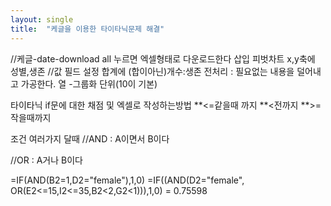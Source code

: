 ```yaml
---
layout: single
title:  "케글을 이용한 타이타닉문제 해결"
---
```

//케글-date-download all 누르면 엑셀형태로 다운로드한다
삽입 피벗차트 x,y축에 성별,생존 //값 필드 설정 합계에 (합이아닌)개수:생존
전처리 : 필요없는 내용을 덜어내고 가공한다.
열 -그룹화 단위(10이 기본)

타이타닉 if문에 대한 채점 및 엑셀로 작성하는방법
**<=같을때 까지
**<전까지
**>=작을때까지

조건 여러가지 달때
//AND : A이면서 B이다

//OR : A거나 B이다

=IF(AND(B2=1,D2="female"),1,0)
=IF((AND(D2="female", OR(E2<=15,I2<=35,B2<2,G2<1))),1,0) = 0.75598
